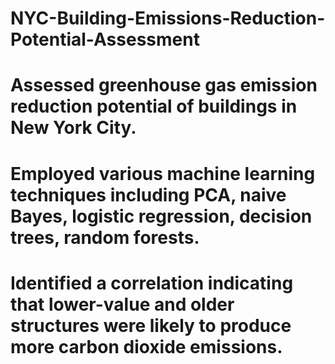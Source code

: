 # NYC-Building-Emissions-Reduction-Potential-Assessment
# Assessed greenhouse gas emission reduction potential of buildings in New York City. 
# Employed various machine learning techniques including PCA, naive Bayes, logistic regression, decision trees, random forests. 
# Identified a correlation indicating that lower-value and older structures were likely to produce more carbon dioxide emissions.
